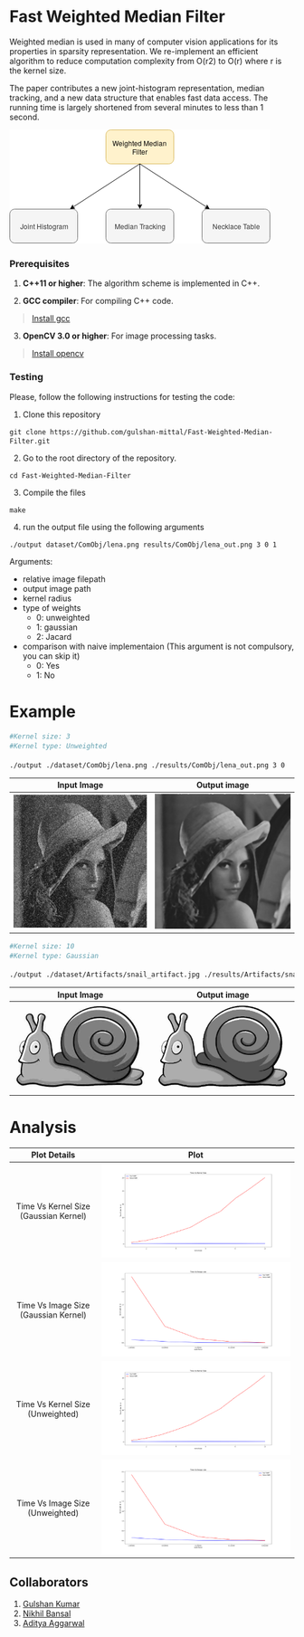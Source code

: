 
# Fast Weighted Median Filter
Weighted median is used in many of computer vision applications for its  properties in sparsity representation. We re-implement an efficient algorithm to reduce computation complexity from O(r2) to O(r) where r is the kernel size.

The paper contributes a new joint-histogram representation, median tracking, and a new data structure that enables fast data access. The running time is largely shortened from several minutes to less than 1 second.

![img](./Documents/blockDiagram.png)

### Prerequisites

1. **C++11 or higher**: The algorithm scheme is implemented in C++.

2. **GCC compiler**: For compiling C++ code.
> [Install gcc](https://linuxconfig.org/how-to-install-g-the-c-compiler-on-ubuntu-18-04-bionic-beaver-linux)

3. **OpenCV 3.0 or higher**: For image processing tasks.
> [Install opencv](https://www.learnopencv.com/install-opencv3-on-ubuntu/)


### Testing

Please, follow the following instructions for testing the code:

1. Clone this repository
```
git clone https://github.com/gulshan-mittal/Fast-Weighted-Median-Filter.git
```

2. Go to the root directory of the repository.
```
cd Fast-Weighted-Median-Filter
```

3. Compile the files
```
make
```

4. run the output file using the following arguments
```
./output dataset/ComObj/lena.png results/ComObj/lena_out.png 3 0 1
```
Arguments:
- relative image filepath
- output image path
- kernel radius
- type of weights
    - 0: unweighted
    - 1: gaussian
    - 2: Jacard
- comparison with naive implementaion (This argument is not compulsory, you can skip it)
    - 0: Yes
    - 1: No

# Example

```bash
#Kernel size: 3
#Kernel type: Unweighted

./output ./dataset/ComObj/lena.png ./results/ComObj/lena_out.png 3 0
```
Input Image             |  Output image
:-------------------------:|:-------------------------:
![input image](./dataset/ComObj/lena.png)  |  ![input image](./results/ComObj/lena_out.png)



```bash
#Kernel size: 10
#Kernel type: Gaussian

./output ./dataset/Artifacts/snail_artifact.jpg ./results/Artifacts/snail_artifact_out.jpg 10 1
```
Input Image             |  Output image
:-------------------------:|:-------------------------:
![input image](./dataset/Artifacts/snail_artifact.jpg)  |  ![input image](./results/Artifacts/snail_artifact_out.jpg)


# Analysis

Plot Details            |  Plot
:-------------------------:|:-------------------------:
Time Vs Kernel Size (Gaussian Kernel) |  ![input image](./Analysis/gaussian_varying_kernel.png)
Time Vs Image Size (Gaussian Kernel) |  ![input image](./Analysis/gaussian_varying_scale.png)
Time Vs Kernel Size (Unweighted) |  ![input image](./Analysis/unweighted_varying_kernel.png)
Time Vs Image Size (Unweighted) |  ![input image](./Analysis/unweighted_varying_scale.png)


## Collaborators

1. [Gulshan Kumar](https://github.com/gulshan-mittal)
2. [Nikhil Bansal](https://github.com/nikhil3456)
3. [Aditya Aggarwal](https://github.com/adityaaggarwal97)
